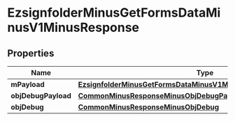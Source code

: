 
# EzsignfolderMinusGetFormsDataMinusV1MinusResponse

## Properties
Name | Type | Description | Notes
------------ | ------------- | ------------- | -------------
**mPayload** | [**EzsignfolderMinusGetFormsDataMinusV1MinusResponseMinusMPayload**](EzsignfolderMinusGetFormsDataMinusV1MinusResponseMinusMPayload.md) |  | 
**objDebugPayload** | [**CommonMinusResponseMinusObjDebugPayload**](CommonMinusResponseMinusObjDebugPayload.md) |  |  [optional]
**objDebug** | [**CommonMinusResponseMinusObjDebug**](CommonMinusResponseMinusObjDebug.md) |  |  [optional]




